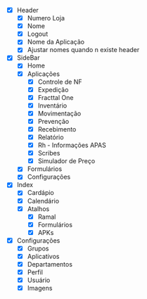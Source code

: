 - [x] Header
	- [x] Numero Loja
	- [x] Nome
	- [x] Logout
	- [x] Nome da Aplicação
	- [x] Ajustar nomes quando n existe header
- [x] SideBar
	- [x] Home
	- [x] Aplicações
		- [x] Controle de NF
		- [x] Expedição 
		- [x] Fracttal One
		- [x] Inventário
		- [x] Movimentação
		- [x] Prevenção
		- [x] Recebimento
		- [x] Relatório
		- [x] Rh - Informações APAS
		- [x] Scribes
		- [x] Simulador de Preço
	- [x] Formulários
	- [x] Configurações
- [x] Index
	- [x] Cardápio
	- [x] Calendário
	- [x] Atalhos
		- [x] Ramal
		- [x] Formulários
		- [x] APKs
- [x] Configurações
	- [x] Grupos
	- [x] Aplicativos
	- [x] Departamentos
	- [x] Perfil
	- [x] Usuário
	- [x] Imagens